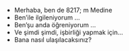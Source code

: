 - Merhaba, ben de 8217; m Medine
- Ben’ile ilgileniyorum ...
- Ben’şu anda öğreniyorum ...
- Ve şimdi şimdi, işbirliği yapmak için...
- Bana nasıl ulaşılacaksınız?

<!---
Medine/Medine e, GitHub profilinizde yer aldığı için özel bir depodur.md (bu dosya) olduğu için özel bir depodur.
Değişikliklerinize bir göz atmak için önizleme bağlantısını tıklayabilirsiniz.
--->
